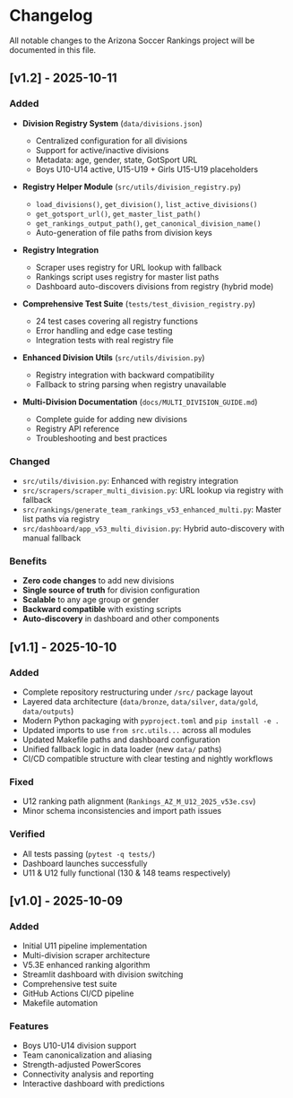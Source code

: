 # Changelog

All notable changes to the Arizona Soccer Rankings project will be documented in this file.

## [v1.2] - 2025-10-11

### Added
- **Division Registry System** (`data/divisions.json`)
  - Centralized configuration for all divisions
  - Support for active/inactive divisions
  - Metadata: age, gender, state, GotSport URL
  - Boys U10-U14 active, U15-U19 + Girls U15-U19 placeholders
  
- **Registry Helper Module** (`src/utils/division_registry.py`)
  - `load_divisions()`, `get_division()`, `list_active_divisions()`
  - `get_gotsport_url()`, `get_master_list_path()`
  - `get_rankings_output_path()`, `get_canonical_division_name()`
  - Auto-generation of file paths from division keys
  
- **Registry Integration**
  - Scraper uses registry for URL lookup with fallback
  - Rankings script uses registry for master list paths
  - Dashboard auto-discovers divisions from registry (hybrid mode)
  
- **Comprehensive Test Suite** (`tests/test_division_registry.py`)
  - 24 test cases covering all registry functions
  - Error handling and edge case testing
  - Integration tests with real registry file

- **Enhanced Division Utils** (`src/utils/division.py`)
  - Registry integration with backward compatibility
  - Fallback to string parsing when registry unavailable

- **Multi-Division Documentation** (`docs/MULTI_DIVISION_GUIDE.md`)
  - Complete guide for adding new divisions
  - Registry API reference
  - Troubleshooting and best practices

### Changed
- `src/utils/division.py`: Enhanced with registry integration
- `src/scrapers/scraper_multi_division.py`: URL lookup via registry with fallback
- `src/rankings/generate_team_rankings_v53_enhanced_multi.py`: Master list paths via registry
- `src/dashboard/app_v53_multi_division.py`: Hybrid auto-discovery with manual fallback

### Benefits
- **Zero code changes** to add new divisions
- **Single source of truth** for division configuration
- **Scalable** to any age group or gender
- **Backward compatible** with existing scripts
- **Auto-discovery** in dashboard and other components

## [v1.1] - 2025-10-10

### Added
- Complete repository restructuring under `/src/` package layout
- Layered data architecture (`data/bronze`, `data/silver`, `data/gold`, `data/outputs`)
- Modern Python packaging with `pyproject.toml` and `pip install -e .`
- Updated imports to use `from src.utils...` across all modules
- Updated Makefile paths and dashboard configuration
- Unified fallback logic in data loader (new `data/` paths)
- CI/CD compatible structure with clear testing and nightly workflows

### Fixed
- U12 ranking path alignment (`Rankings_AZ_M_U12_2025_v53e.csv`)
- Minor schema inconsistencies and import path issues

### Verified
- All tests passing (`pytest -q tests/`)
- Dashboard launches successfully
- U11 & U12 fully functional (130 & 148 teams respectively)

## [v1.0] - 2025-10-09

### Added
- Initial U11 pipeline implementation
- Multi-division scraper architecture
- V5.3E enhanced ranking algorithm
- Streamlit dashboard with division switching
- Comprehensive test suite
- GitHub Actions CI/CD pipeline
- Makefile automation

### Features
- Boys U10-U14 division support
- Team canonicalization and aliasing
- Strength-adjusted PowerScores
- Connectivity analysis and reporting
- Interactive dashboard with predictions

